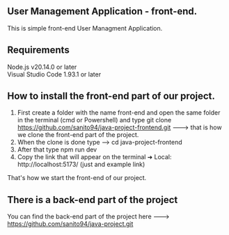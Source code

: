## User Management Application - front-end.
This is simple front-end User Managment Application.

## Requirements
Node.js v20.14.0 or later <br>
Visual Studio Code 1.93.1 or later

## How to install the front-end part of our project.

1. First create a folder with the name front-end and open the same folder in the terminal (cmd or Powershell) and type git clone https://github.com/sanito94/java-project-frontend.git  ---> that is how we clone the front-end part of the  project.
2. When the clone is done type --> cd java-project-frontend
3. After that type npm run dev
4. Copy the link that will appear on the terminal ➜  Local:   http://localhost:5173/ (just and example link)

That's how we start the front-end of our project.

## There is a back-end part of the project

You can find the back-end part of the project here --->   https://github.com/sanito94/java-project.git
